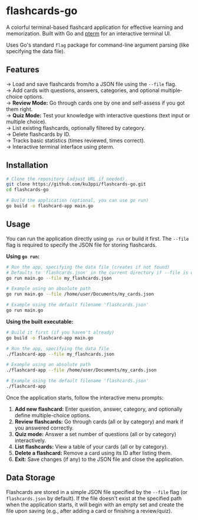 # flashcards-go

A colorful terminal-based flashcard application for effective learning and memorization. Built with Go and [pterm](https://github.com/pterm/pterm) for an interactive terminal UI.

Uses Go's standard `flag` package for command-line argument parsing (like specifying the data file).

## Features

-> Load and save flashcards from/to a JSON file using the `--file` flag. <br>
-> Add cards with questions, answers, categories, and optional multiple-choice options. <br>
-> **Review Mode:** Go through cards one by one and self-assess if you got them right. <br>
-> **Quiz Mode:** Test your knowledge with interactive questions (text input or multiple choice). <br>
-> List existing flashcards, optionally filtered by category. <br>
-> Delete flashcards by ID. <br>
-> Tracks basic statistics (times reviewed, times correct). <br>
-> Interactive terminal interface using pterm. <br>

## Installation

```bash
# Clone the repository (adjust URL if needed)
git clone https://github.com/ku3ppi/flashcards-go.git
cd flashcards-go

# Build the application (optional, you can use go run)
go build -o flashcard-app main.go
```

## Usage

You can run the application directly using `go run` or build it first. The `--file` flag is required to specify the JSON file for storing flashcards.

**Using `go run`:**

```bash
# Run the app, specifying the data file (creates if not found)
# Defaults to 'flashcards.json' in the current directory if --file is omitted
go run main.go --file my_flashcards.json

# Example using an absolute path
go run main.go --file /home/user/Documents/my_cards.json

# Example using the default filename 'flashcards.json'
go run main.go
```

**Using the built executable:**

```bash
# Build it first (if you haven't already)
go build -o flashcard-app main.go

# Run the app, specifying the data file
./flashcard-app --file my_flashcards.json

# Example using an absolute path
./flashcard-app --file /home/user/Documents/my_cards.json

# Example using the default filename 'flashcards.json'
./flashcard-app
```

Once the application starts, follow the interactive menu prompts:

1.  **Add new flashcard:** Enter question, answer, category, and optionally define multiple-choice options.
2.  **Review flashcards:** Go through cards (all or by category) and mark if you answered correctly.
3.  **Quiz mode:** Answer a set number of questions (all or by category) interactively.
4.  **List flashcards:** View a table of your cards (all or by category).
5.  **Delete a flashcard:** Remove a card using its ID after listing them.
6.  **Exit:** Save changes (if any) to the JSON file and close the application.

## Data Storage

Flashcards are stored in a simple JSON file specified by the `--file` flag (or `flashcards.json` by default). If the file doesn't exist at the specified path when the application starts, it will begin with an empty set and create the file upon saving (e.g., after adding a card or finishing a review/quiz).
